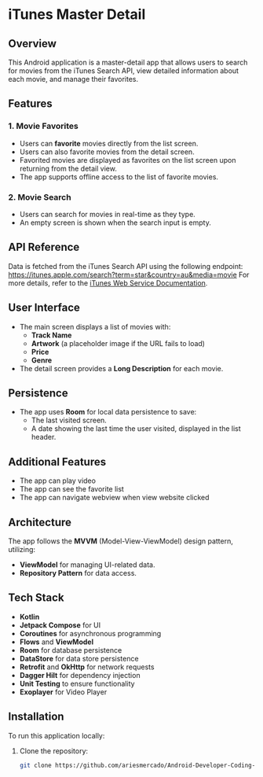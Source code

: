 # iTunes Master Detail

## Overview
This Android application is a master-detail app that allows users to search for movies from the iTunes Search API, view detailed information about each movie, and manage their favorites.

## Features

### 1. Movie Favorites
- Users can **favorite** movies directly from the list screen.
- Users can also favorite movies from the detail screen.
- Favorited movies are displayed as favorites on the list screen upon returning from the detail view.
- The app supports offline access to the list of favorite movies.

### 2. Movie Search
- Users can search for movies in real-time as they type.
- An empty screen is shown when the search input is empty.

## API Reference
Data is fetched from the iTunes Search API using the following endpoint:
https://itunes.apple.com/search?term=star&country=au&media=movie
For more details, refer to the [iTunes Web Service Documentation](https://affiliate.itunes.apple.com/resources/documentation/itunes-store-web-service-search-api/#searching).

## User Interface
- The main screen displays a list of movies with:
    - **Track Name**
    - **Artwork** (a placeholder image if the URL fails to load)
    - **Price**
    - **Genre**
- The detail screen provides a **Long Description** for each movie.

## Persistence
- The app uses **Room** for local data persistence to save:
    - The last visited screen.
    - A date showing the last time the user visited, displayed in the list header.

## Additional Features
  - The app can play video
  - The app can see the favorite list
  - The app can navigate webview when view website clicked

## Architecture
The app follows the **MVVM** (Model-View-ViewModel) design pattern, utilizing:
- **ViewModel** for managing UI-related data.
- **Repository Pattern** for data access.

## Tech Stack
- **Kotlin**
- **Jetpack Compose** for UI
- **Coroutines** for asynchronous programming
- **Flows** and **ViewModel**
- **Room** for database persistence
- **DataStore** for data store persistence
- **Retrofit** and **OkHttp** for network requests
- **Dagger Hilt** for dependency injection
- **Unit Testing** to ensure functionality
- **Exoplayer** for Video Player

## Installation
To run this application locally:

1. Clone the repository:
   ```bash
   git clone https://github.com/ariesmercado/Android-Developer-Coding-Challenge.git


